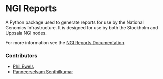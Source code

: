 # NGI Reports

A Python package used to generate reports for use by the
National Genomics Infrastructure. It is designed for use
by both the Stockholm and Uppsala NGI nodes.

For more information see the
[NGI Reports Documentation](http://nationalgenomicsinfrastructure.github.io/ngi_reports/).

### Contributors
* [Phil Ewels](https://github.com/ewels)
* [Panneerselvam Senthilkumar](https://github.com/senthil10)
